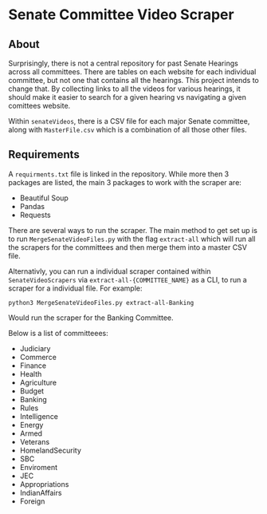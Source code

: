 # Senate Committee Video Scraper

## About

Surprisingly, there is not a central repository for past Senate Hearings across all committees. There are tables on each website for each individual
committee, but not one that contains all the hearings. This project intends to change that. By collecting links to all the videos for various hearings,
it should make it easier to search for a given hearing vs navigating a given comittees website.

Within `senateVideos`, there is a CSV file for each major Senate committee, along with `MasterFile.csv` which is a combination of all those other files.

## Requirements

A `requirments.txt` file is linked in the repository. While more then 3 packages are listed, the main 3 packages
to work with the scraper are:

- Beautiful Soup
- Pandas
- Requests

There are several ways to run the scraper. The main method to get set up is to run `MergeSenateVideoFiles.py` with the flag `extract-all` which will run all the scrapers for the committees and then merge them into
a master CSV file.

Alternativly, you can run a individual scraper contained within `SenateVideoScrapers` via `extract-all-{COMMITTEE_NAME}` as a CLI, to run a scraper for a individual file. For example:

`python3 MergeSenateVideoFiles.py extract-all-Banking`

Would run the scraper for the Banking Committee.

Below is a list of committeees:

- Judiciary
- Commerce
- Finance
- Health
- Agriculture
- Budget
- Banking
- Rules
- Intelligence
- Energy
- Armed
- Veterans
- HomelandSecurity
- SBC
- Enviroment
- JEC
- Appropriations
- IndianAffairs
- Foreign
